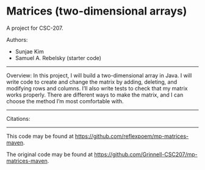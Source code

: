 # Matrices (two-dimensional arrays)

A project for CSC-207.

Authors:

* Sunjae Kim
* Samuel A. Rebelsky (starter code)

---

Overview:
In this project, I will build a two-dimensional array in Java. I will write code to create and change the matrix by adding, deleting, and modifying rows and columns. I’ll also write tests to check that my matrix works properly. There are different ways to make the matrix, and I can choose the method I’m most comfortable with.

---

Citations:

---

This code may be found at <https://github.com/reflexpoem/mp-matrices-maven>. 

The original code may be found at <https://github.com/Grinnell-CSC207/mp-matrices-maven>.
